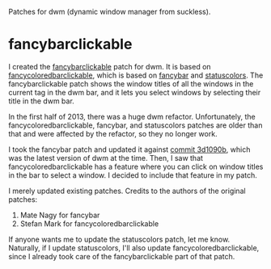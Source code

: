 Patches for dwm (dynamic window manager from suckless).

fancybarclickable
=================

I created the [fancybarclickable](http://dwm.suckless.org/patches/fancybarclickable) patch for dwm. It is based on [fancycoloredbarclickable](http://dwm.suckless.org/patches/fancycoloredbarclickable), which is based on [fancybar](http://dwm.suckless.org/patches/fancybar) and [statuscolors](http://dwm.suckless.org/patches/statuscolors). The fancybarclickable patch shows the window titles of all the windows in the current tag in the dwm bar, and it lets you select windows by selecting their title in the dwm bar.

In the first half of 2013, there was a huge dwm refactor. Unfortunately, the fancycoloredbarclickable, fancybar, and statuscolors patches are older than that and were affected by the refactor, so they no longer work.

I took the fancybar patch and updated it against [commit 3d1090b](http://git.suckless.org/dwm/commit/?id=3d1090ba896319368c4771b88d325fcee368a608), which was the latest version of dwm at the time. Then, I saw that fancycoloredbarclickable has a feature where you can click on window titles in the bar to select a window. I decided to include that feature in my patch.

I merely updated existing patches. Credits to the authors of the original patches:

1. Mate Nagy for fancybar
2. Stefan Mark for fancycoloredbarclickable

If anyone wants me to update the statuscolors patch, let me know. Naturally, if I update statuscolors, I'll also update fancycoloredbarclickable, since I already took care of the fancybarclickable part of that patch.
